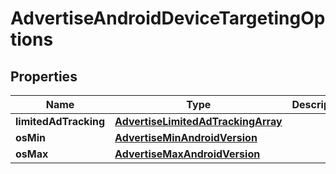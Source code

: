 # AdvertiseAndroidDeviceTargetingOptions

## Properties
Name | Type | Description | Notes
------------ | ------------- | ------------- | -------------
**limitedAdTracking** | [**AdvertiseLimitedAdTrackingArray**](AdvertiseLimitedAdTrackingArray.md) |  |  [optional]
**osMin** | [**AdvertiseMinAndroidVersion**](AdvertiseMinAndroidVersion.md) |  |  [optional]
**osMax** | [**AdvertiseMaxAndroidVersion**](AdvertiseMaxAndroidVersion.md) |  |  [optional]
